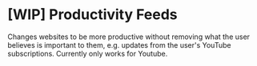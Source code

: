 # [WIP] Productivity Feeds
 Changes websites to be more productive without removing what the user believes is important to them, e.g. updates from the user's YouTube subscriptions. Currently only works for Youtube.
